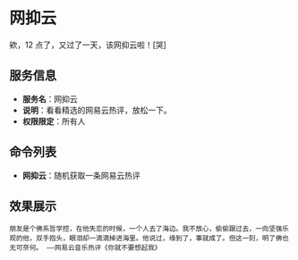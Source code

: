 # 网抑云

欸，12 点了，又过了一天，该网抑云啦！[哭]

## 服务信息

- **服务名**：网抑云
- **说明**：看看精选的网易云热评，放松一下。
- **权限限定**：所有人

## 命令列表

- **网抑云**：随机获取一条网易云热评

## 效果展示

```
朋友是个佛系哲学控，在他失恋的时候，一个人去了海边。我不放心，偷偷跟过去，一向坚强乐观的他，双手抱头，眼泪却一滴滴掉进海里。他说过，缘到了，事就成了。但这一刻，明了佛也无可奈何。 ——网易云音乐热评《你就不要想起我》
```
